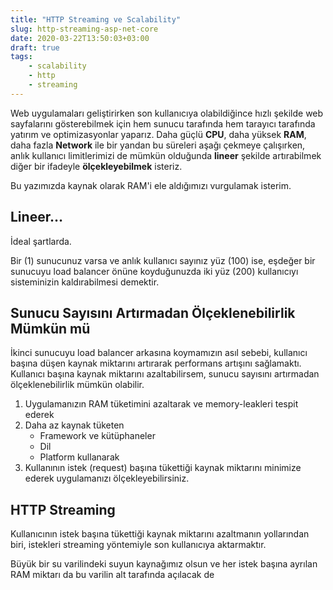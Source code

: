 ```yaml
---
title: "HTTP Streaming ve Scalability"
slug: http-streaming-asp-net-core
date: 2020-03-22T13:50:03+03:00
draft: true
tags:
    - scalability
    - http
    - streaming
---
```


Web uygulamaları geliştirirken son kullanıcıya olabildiğince hızlı şekilde web sayfalarını gösterebilmek için hem sunucu tarafında hem tarayıcı tarafında yatırım ve optimizasyonlar yaparız.
Daha güçlü **CPU**, daha yüksek **RAM**, daha fazla **Network** ile bir yandan bu süreleri aşağı çekmeye çalışırken, anlık kullanıcı limitlerimizi de mümkün olduğunda **lineer** şekilde artırabilmek diğer bir ifadeyle **ölçekleyebilmek** isteriz.

Bu yazımızda kaynak olarak RAM'i ele aldığımızı vurgulamak isterim.

## Lineer…

İdeal şartlarda.

Bir (1) sunucunuz varsa ve anlık kullanıcı sayınız yüz (100) ise, eşdeğer bir sunucuyu load balancer önüne koyduğunuzda iki yüz (200) kullanıcıyı sisteminizin kaldırabilmesi demektir.

## Sunucu Sayısını Artırmadan Ölçeklenebilirlik Mümkün mü

İkinci sunucuyu load balancer arkasına koymamızın asıl sebebi, kullanıcı başına düşen kaynak miktarını artırarak performans artışını sağlamaktı. Kullanıcı başına kaynak miktarını azaltabilirsem, sunucu sayısını artırmadan ölçeklenebilirlik mümkün olabilir.

1. Uygulamanızın RAM tüketimini azaltarak ve memory-leakleri tespit ederek
1. Daha az kaynak tüketen
   - Framework ve kütüphaneler
   - Dil
   - Platform kullanarak
1. Kullanının istek (request) başına tükettiği kaynak miktarını minimize ederek uygulamanızı ölçekleyebilirsiniz.

## HTTP Streaming

Kullanıcının istek başına tükettiği kaynak miktarını azaltmanın yollarından biri, istekleri streaming yöntemiyle son kullanıcıya aktarmaktır.

Büyük bir su varilindeki suyun kaynağımız olsun ve her istek başına ayrılan RAM miktarı da bu varilin alt tarafında açılacak de